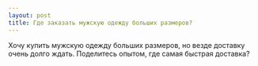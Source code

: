 ```yaml
---
layout: post 
title: Где заказать мужскую одежду больших размеров? 
--- 
```

Хочу купить мужскую одежду больших размеров, но везде доставку очень долго ждать. Поделитесь опытом, где самая быстрая доставка?
